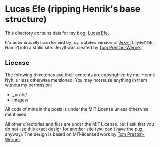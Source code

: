 # Lucas Efe (ripping Henrik's base structure)

This directory contains data for my blog, [Lucas Efe](http:/lucasefe.com.ar).

It's automatically transformed by my mutated version of [Jekyll](http://github.com/henrik/jekyll) (Hyde? Mr. Haml?) into a static site. Jekyll was created by [Tom Preston-Werner](http://tom.preston-werner.com/).

## License

The following directories and their contents are copyrighted by me, Henrik Nyh, unless otherwise mentioned. You may not reuse anything in them without my permission:

* _posts/
* images/

All code of mine in the posts is under the MIT License unless otherwise mentioned.

All other directories and files are under the MIT License, but I ask that you do not use this exact design for another site (you can't have the pug, anyway). The design is based on MIT-licensed work by [Tom Preston-Werner](http://tom.preston-werner.com/).
